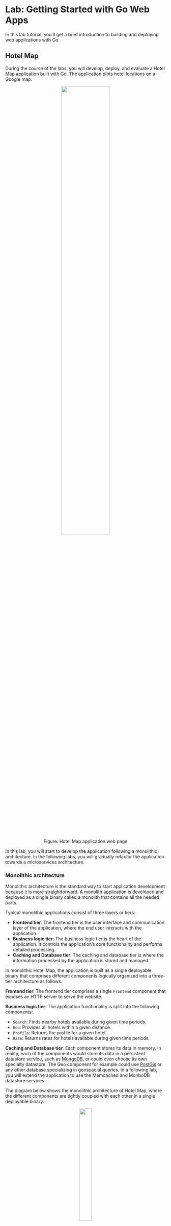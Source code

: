 # Lab: Getting Started with Go Web Apps

In this lab tutorial, you'll get a brief introduction to building and deploying web applications with Go.

## Hotel Map

During the course of the labs, you will develop, deploy, and evaluate a Hotel Map application built with Go. The application plots hotel locations on a Google map:

<figure>
  <p align="center"><img src="figures/hotel-map.png" width="60%"></p>
  <figcaption><p align="center">Figure. Hotel Map application web page</p></figcaption>
</figure>

In this lab, you will start to develop the application following a monolithic architecture. In the following labs, you will gradually refactor the application towards a microservices architecture.

### Monolithic architecture 

Monolithic architecture is the standard way to start application development because it is more straightforward. A monolith application is developed and deployed as a single binary called a monolith that contains all the needed parts.

Typical monolithic applications consist of three layers or tiers: 
- **Frontend tier**: The frontend tier is the user interface and communication layer of the application, where the end user interacts with the application.
- **Business logic tier**: The business logic tier is the heart of the application. It controls the application’s core functionality and performs detailed processing. 
- **Caching and Database tier**: The caching and database tier is where the information processed by the application is stored and managed. 

In monolithic Hotel Map, the application is built as a single deployable binary that comprises different components logically organized into a three-tier architecture as follows.

**Frontend tier**: The frontend tier comprises a single `Frontend` component that exposes an HTTP server to serve the website. 

**Business logic tier**: The application functionality is split into the following components:
- `Search`: Finds nearby hotels available during given time periods.
- `Geo`: Provides all hotels within a given distance.
- `Profile`: Returns the profile for a given hotel.
- `Rate`: Returns rates for hotels available during given time periods.

**Caching and Database tier**. Each component stores its data in memory. In reality, each of the components would store its data in a persistent datastore service, such as [MongoDB](https://www.mongodb.com/), or could even choose its own specialty datastore. The Geo component for example could use [PostGis](https://postgis.net/) or any other database specializing in geospacial queries. In a following lab, you will extend the application to use the Memcached and MonboDB datastore services. 

The diagram below shows the monolithic architecture of Hotel Map, where the different components are tightly coupled with each other in a single deployable binary.

<figure>
  <p align="center"><img src="figures/app-structure-monolith.png" width="30%"></p>
  <figcaption><p align="center">Figure. Hotel Map monolithic architecture.  </p></figcaption>
</figure>

The diagram below shows the above components logically organized into three tiers. The diagram shows the interactions between the different components, with the dotted arrows showing local function calls between components.

<figure>
  <p align="center"><img src="figures/app-structure-monolith-three-tiers.png" width="60%"></p>
  <figcaption><p align="center">Figure. Hotel Map monolithic architecture logically organized into three tiers.  </p></figcaption>
</figure>


### Microservices architecture

Microservices are small services that comply with the single responsibility principle (SRP), and they can therefore be scaled and deployed independently. Each service is focused only on one functionality. 

The diagram below shows the microservices architecture of Hotel Map, where each each component runs as a separate microservice. The diagram shows the different microservices logically organized into a three-tier architecture. The diagram also shows the interactions between the different microservices, with the solid arrows showing network communication between microservices.

<figure>
  <p align="center"><img src="figures/app-structure-microservices.png" width="60%"></p>
  <figcaption><p align="center">Figure. Hotel Map microservices architecture logically organized into three tiers.</p></figcaption>
</figure>

## Introducing the net/http Package

Go is fantastic for building web applications of all shapes and sizes. This is partly due to the fantastic work that has been put into making the standard library clean, consistent, and easy to use.

Perhaps one of the most important packages for any budding Go web developer is the `net/http` package. This package allows you to build HTTP servers in Go with its powerful compositional constructs. Before we start coding, let's do an extremely quick overview of HTTP.

### HTTP Basics

When we talk about building web applications, we usually mean that we are building HTTP servers. HTTP is a protocol that was originally designed to transport HTML documents from a server to a client web browser. Today, HTTP is used to transport a whole lot more than HTML.

<figure>
  <p align="center"><img src="figures/http_diagram.png" width="60%"></p>
  <figcaption><p align="center">Figure. HTTP request/response</p></figcaption>
</figure>

The important thing to notice in this diagram is the two points of interaction between the *Server* and the *Browser*. The Browser makes an HTTP request with some information, the Server then processes that request and returns a Response.

This pattern of request-response is one of the key focal points in building web applications in Go. In fact, the `net/http` package's most important piece is the `http.Handler` Interface.

### The http.Handler Interface

As you become more familiar with Go, you will notice how much of an impact interfaces make in the design of your programs. The `net/http` interface encapsulates the request-response pattern in one method:

```
type Handler interface {
    ServeHTTP(ResponseWriter, *Request)
}
```

Implementors of this interface are expected to inspect and process data coming from the `http.Request` object and write out a response to the `http.ResponseWriter` object.

The `http.ResponseWriter` interface looks like this:

```
type ResponseWriter interface {
    Header() Header
    Write([]byte) (int, error)
    WriteHeader(int)
}
```

### Composing Web Services

Because much of the `net/http` package is built off of well defined interface types, we can (and are expected to) build our web applications with composition in mind. Each `http.Handler` implementation can be thought of as its own web server.


### Hello world HTTP server example

Here's a full working example of a simple web server:

Create a `hello.go` with our typical go boilerplate and add the following code:

```
package main

import (
    "fmt"
    "log"
    "net/http"
)

func main() {
    http.HandleFunc("/", handler)
    log.Fatal(http.ListenAndServe(":8080", nil))
}

func handler(w http.ResponseWriter, r *http.Request) {
    fmt.Fprintf(w, "Hello, %s!", r.URL.Path[1:])
}
```

The main function begins with a call to `http.HandleFunc`, which tells the http package to handle all requests to the web root (`"/"`) with handler.

It then calls `http.ListenAndServe`, specifying that it should listen on port 8080 on any interface (`":8080"`). (Don't worry about its second parameter, nil, for now.) This function will block until the program is terminated.

`ListenAndServe` always returns an error, since it only returns when an unexpected error occurs. In order to log that error we wrap the function call with log.Fatal.

The function handler is of the type `http.HandlerFunc`. It takes an `http.ResponseWriter` and an `http.Request` as its arguments.

An `http.ResponseWriter` value assembles the HTTP server's response; by writing to it, we send data to the HTTP client.

An `http.Request` is a data structure that represents the client HTTP request. r.URL.Path is the path component of the request URL. The trailing `[1:]` means "create a sub-slice of Path from the 1st character to the end." This drops the leading "/" from the path name.

Let's build and run our hello web program:

```
go build
./hello
```

If you visit the URL:

```
http://localhost:8080/world
```

the program would present a page containing:

```
Hello, world!
```

## Creating the Hotel Map Web App

Now that we are done going over the basics of HTTP, let's create the Hotel Map web application in Go. We already provide you with a partial implementation, which you will complete over the course of this tutorial.

Please go ahead and clone the hotel app repository locally like so:

```
$ git clone git@github.com:ucy-coast/hotel-app.git
$ cd hotel-app
```

The application directory structure follows the [Standard Go Project Layout](https://github.com/golang-standards/project-layout). It's not an official standard defined by the core Go dev team; however, it is a set of common historical and emerging project layout patterns in the Go ecosystem. 
- `/cmd`: Contains the main application for this project. The directory name for each application matches the name of the executable we want to have. In our case, the directory name is `mono` (for monolith).
- `/internal`: Contains the private application and library code. This is the code you don't want others importing in their applications or libraries. In our case, the directory contains the code of the five components. 
- `/pkg`: Contains library code that's ok to use by external applications
- `/test`: Contains additional external test apps and test data. In our case, the directory contains the hotep map data.
- `/tools`: Contains supporting tools for the project. 

### HTML Form

For starters, we will need a basic HTML form for plotting the hotel locations on a Google Map. 

Put this HTML into a file named `index.html` in the "public" folder of our application: ```internal/frontend/static/index.html```

```html
<!DOCTYPE html>
<html dir="ltr">
<head>
    <meta charset="utf-8">
    <title>Go Microservices Example</title>
    <link rel="stylesheet" href="/stylesheets/main.css">
</head>
<body>
    <div id="map"></div>
    <script>
        var points = {};
        points['San Francisco'] = [37.7879, -122.4075]
        points['Los Angeles'] = [37.7879, -122.4075]

        function initMap() {
            var infowindow = new google.maps.InfoWindow();

            var map = new google.maps.Map(document.getElementById('map'), {
                zoom: 13,
                center: new google.maps.LatLng(
                    points['San Francisco'][0], 
                    points['San Francisco'][1]
                )
            });

            google.maps.event.addListener(map, 'click', function () {
                infowindow.close();
            });

            map.data.addListener('click', function (event) {
                infowindow.setContent(event.feature.getProperty('name') + "<br>" + event.feature.getProperty('phone_number'));
                infowindow.setPosition(event.latLng);
                infowindow.setOptions({ pixelOffset: new google.maps.Size(0, -34) });
                infowindow.open(map);
            });

            map.data.loadGeoJson('/hotels?inDate=2015-04-09&outDate=2015-04-10');

        }
    </script>
    <script type="text/javascript" src="http://maps.google.com/maps/api/js?sensor=false&callback=initMap" async defer></script>
</body>
</html>
```

This HTML document uses the Google Maps JavaScript API to display a map centered on San Francisco, CA and plot on that map available hotels. The HTML constructs a `Map` object and uses the `loadGeoJSON()` method, which takes a URL to a GeoJSON file, to load geospatial data into the map data layer.
GeoJSON is a common standard for sharing geospatial data on the internet.
The URL points to the `/hotel` API method of the Hotel Map service, which returns a GeoJSON document that encodes the locations of available hotels in a given time period.
https://developers.google.com/maps/documentation/javascript/datalayer

### The "/hotels" route

You will now implement the code to handle the `/hotels` route and serve the public index.html file.

In services/frontend/frontend.go, fill in the `Run` function so that it looks like the following:

```
func (s *Frontend) Run(port int) error {
	http.Handle("/", http.FileServer(http.Dir("services/frontend/static")))
	http.Handle("/hotels", http.HandlerFunc(s.searchHandler))
	return http.ListenAndServe(fmt.Sprintf(":%d", port), nil)
}
```

This code is very similar to the simple hello world web server you implemented above. In this code, we are using the `http.Handle` method to define some simple routing for our application. It is important to note that calling `http.Handle` on the "/" pattern will act as a catch-all route, so we define that route last. 
The `http.FileServer` function builds an `http.Handler` that will serve an entire directory of files and figure out which file to serve based on the request path. We told the FileServer to serve the application "public" folder specifying the path relative to the current working directory with `http.Dir("services/frontend/static")`.
Finally, it calls `http.ListenAndServe` to start the server, specifying that the server should listen on a given `port`.

Next, you will implement the searchHandler. In internal/frontend/frontend.go, fill in the `searchHandler` function so that it looks like the following:

```go
func (s *Frontend) searchHandler(w http.ResponseWriter, r *http.Request) {
	w.Header().Set("Access-Control-Allow-Origin", "*")

	// in/out dates from query params
	inDate, outDate := r.URL.Query().Get("inDate"), r.URL.Query().Get("outDate")
	if inDate == "" || outDate == "" {
		http.Error(w, "Please specify inDate/outDate params", http.StatusBadRequest)
		return
	}

	// lan/lon from query params
	sLat, sLon := r.URL.Query().Get("lat"), r.URL.Query().Get("lon")
	if sLat == "" || sLon == "" {
		http.Error(w, "Please specify location params", http.StatusBadRequest)
		return
	}

	Lat, _ := strconv.ParseFloat(sLat, 32)
	lat := float32(Lat)
	Lon, _ := strconv.ParseFloat(sLon, 32)
	lon := float32(Lon)

	log.Infof("searchHandler [lat: %v, lon: %v, inDate: %v, outDate: %v]", lat, lon, inDate, outDate)
	// search for best hotels
	searchResp, err := s.search.Nearby(&search.NearbyRequest{
		Lat:     lat,
		Lon:     lon,
		InDate:  inDate,
		OutDate: outDate,
	})
	if err != nil {
		http.Error(w, err.Error(), http.StatusInternalServerError)
		return
	}

	// grab locale from query params or default to en
	locale := r.URL.Query().Get("locale")
	if locale == "" {
		locale = "en"
	}

	// hotel profiles
	profileResp, err := s.profile.GetProfiles(&profile.Request{
		HotelIds: searchResp.HotelIds,
		Locale:   locale,
	})
	if err != nil {
		log.Error("SearchHandler GetProfiles failed")
		http.Error(w, err.Error(), http.StatusInternalServerError)
		return
	}

	json.NewEncoder(w).Encode(geoJSONResponse(profileResp.Hotels))
}
```

Let's break it down into smaller pieces to get a better idea of what is going on.

The `searchHandler` function handler implements the standard `http.HandlerFunc` interface. It takes an `http.ResponseWriter` and an `http.Request` as its arguments. An `http.ResponseWriter` value assembles the HTTP server's response; by writing to it, we send data to the HTTP client. An `http.Request` is a data structure that represents the client HTTP request. 

```go
func (s *Frontend) searchHandler(w http.ResponseWriter, r *http.Request)
```

It is very common to get input from the `http.Request` object that the `http.HandlerFunc` receives as an argument. Some examples of input are the r.Header, r.Body, and r.URL members. In our case, we use the `r.URL` to extract certain predefined query parameters from the request URL in order to read the values.

We then use the rest of the web app components to find nearby hotels and construct a response that includes the profiles of those hotels. We use a helper function `geoJSONResponse` to encode the locations of the hotels into a GeoJSON document. We finalize the request by writing it out to our `http.ResponseWriter`. Notice that we don't explicitly send a response code. If we write out to the response without a code, the `net/http` package will assume that the response is a `200` OK. This means that if something did happen to go wrong, we should set the response code via the `w.WriteHeader()` method or `http.Error` method.

And that is all you need to be able to generate a service in Go. It is a surprisingly small amount of code for the amount of heavy lifting it does. 

## Building 

Having completed the implementation of our Hotel Map app, we are now ready to build and run our app. For this lab tutorial, we will do a single node deployment. 

Build the Hotel Map service:

```
$ go mod init github.com/ucy-coast/hotel-app
$ go build -tags memdb ./cmd/...
```

Run the Hotel Map application:

```
$ ./cmd/mono/mono
```

## Testing

Test the Hotel Map by visiting the URL: 

```
http://node0-public:8080
```

where you replace `node0-public` with the public DNS of `node0`, which you can get from the CloudLab dashboard.

The application should present a web page that plots hotel locations on a Google map:

<figure>
  <p align="center"><img src="figures/hotel-map.png" width="60%"></p>
  <figcaption><p align="center">Figure. Hotel Map application web page</p></figcaption>
</figure>

As another test, you can try sending a search query directly to the web application:

```
http://node0-public:8080/hotels?inDate=2015-04-09&outDate=2015-04-10&lat=37.7749&lon=-122.4194
```

The web application should respond with a JSON document that lists the hotels available during the given time period.

```json
{"features":[{"geometry":{"coordinates":[-122.4005,37.7854],"type":"Point"},"id":"2","properties":{"name":"W San Francisco","phone_number":"(415) 777-5300"},"type":"Feature"},{"geometry":{"coordinates":[-122.4112,37.7867],"type":"Point"},"id":"1","properties":{"name":"Clift Hotel","phone_number":"(415) 775-4700"},"type":"Feature"},{"geometry":{"coordinates":[-122.4071,37.7834],"type":"Point"},"id":"3","properties":{"name":"Hotel Zetta","phone_number":"(415) 543-8555"},"type":"Feature"}],"type":"FeatureCollection"}
```

## Benchmarking

Having established that our web app is running correctly, we will now evaluate its performance using a synthetic workload. We will use a workload generator based on the [wrk2](https://github.com/giltene/wrk2) HTTP benchmarking tool.

The workload generator is an open-loop load generator; requests are sent out according to the schedule no matter what.

Let's build our workload generator. Open another terminal session to `node0`, change into the web app root directory, and run the following commands to build the benchmarking tool:

```
$ sudo apt-get install luarocks
$ sudo luarocks install luasocket
```

```
$ cd wrk2
$ make
```

```
./wrk -t2 -c100 -d30s -R2000 -L -s ./scripts/hotel-reservation/mixed-workload_type_1.lua http://127.0.0.1:8080
```

This runs a benchmark for 30 seconds, using 2 threads, keeping 100 HTTP connections open, and a constant throughput of 2000 requests per second (total, across all connections combined).

Output:

```
Running 30s test @ http://127.0.0.1:8080/index.html
  2 threads and 100 connections
  Thread calibration: mean lat.: 0.188ms, rate sampling interval: 10ms
  Thread calibration: mean lat.: 0.188ms, rate sampling interval: 10ms
  Thread Stats   Avg      Stdev     99%   +/- Stdev
    Latency   189.65us   80.56us 319.00us   72.88%
    Req/Sec     1.04k    83.30     1.22k    81.84%
  59896 requests in 30.00s, 5.94MB read
Requests/sec:   1996.57
Transfer/sec:    202.78KB
```